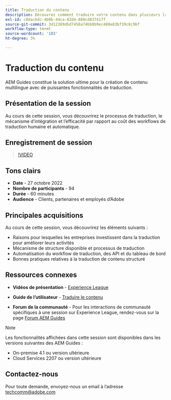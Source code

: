 ```yaml
---
title: Traduction du contenu
description: Découvrez comment traduire votre contenu dans plusieurs langues.
exl-id: c8dacbdc-4b0b-44ca-82d4-889cd83741ff
source-git-commit: 3d12389dbd7458a74bb9b9ec488e83bf39c8c9bf
workflow-type: tm+mt
source-wordcount: '183'
ht-degree: 3%

---
```


# Traduction du contenu

AEM Guides constitue la solution ultime pour la création de contenu multilingue avec de puissantes fonctionnalités de traduction.

## Présentation de la session

Au cours de cette session, vous découvrirez le processus de traduction, le mécanisme d’intégration et l’efficacité par rapport au coût des workflows de traduction humaine et automatique.

## Enregistrement de session

>[!VIDEO](https://video.tv.adobe.com/v/3414140/translation-aem-guides?quality=12&learn=on)

## Tons clairs

- **Date** - 27 octobre 2022
- **Nombre de participants** - 94
- **Durée** - 60 minutes
- **Audience** - Clients, partenaires et employés d’Adobe

## Principales acquisitions

Au cours de cette session, vous découvrirez les éléments suivants :
- Raisons pour lesquelles les entreprises investissent dans la traduction pour améliorer leurs activités
- Mécanisme de structure disponible et processus de traduction
- Automatisation du workflow de traduction, des API et du tableau de bord
- Bonnes pratiques relatives à la traduction de contenu structuré

## Ressources connexes

- **Vidéos de présentation** -  [Experience League](https://experienceleague.adobe.com/docs/experience-manager-guides-learn/videos/advanced-user-guide/overview.html?lang=en)

- **Guide de l’utilisateur** - [Traduire le contenu](https://help.adobe.com/en_US/xml-documentation-for-adobe-experience-manager/index.html#t=DXML-master-map%2Ftranslation.html)

- **Forum de la communauté** - Pour les interactions de communauté spécifiques à une session sur Experience League, rendez-vous sur la page [Forum AEM Guides](https://experienceleaguecommunities.adobe.com/t5/experience-manager-guides/bd-p/xml-documentation-discussions)

>[!NOTE]
>
> Les fonctionnalités affichées dans cette session sont disponibles dans les versions suivantes des AEM Guides :
> - On-premise 4.1 ou version ultérieure
> - Cloud Services 2207 ou version ultérieure


## Contactez-nous

Pour toute demande, envoyez-nous un email à l’adresse <techcomm@adobe.com>

